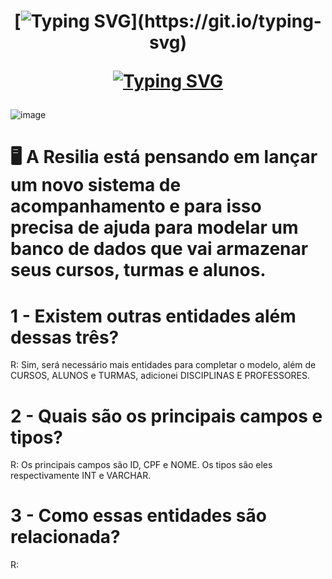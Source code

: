 <h1 align="center">

[![Typing SVG](https://readme-typing-svg.demolab.com?font=Fira+Code&weight=600&pause=1000&color=EBE800&background=FFFFFF00&center=true&vCenter=true&width=435&lines=Projeto+SISTEMA+RESILIA!)](https://git.io/typing-svg)

[![Typing SVG](https://readme-typing-svg.demolab.com?font=Fira+Code&weight=600&pause=1000&color=000000&background=FFFFFF&center=true&vCenter=true&width=435&lines=%23ConfiaNoProcesso)](https://git.io/typing-svg)



</h1>



![image](https://user-images.githubusercontent.com/112822398/213485764-14aef76f-184c-437d-a690-f7fdb2a76382.png)




# :desktop_computer: A Resilia está pensando em lançar um novo sistema de acompanhamento e para isso precisa de ajuda para modelar um banco de dados que vai armazenar seus cursos, turmas e alunos.

# 1 - Existem outras entidades além dessas três?
R: Sim, será necessário mais entidades  para completar o modelo, além de CURSOS,   ALUNOS e TURMAS, adicionei DISCIPLINAS E PROFESSORES.

# 2 - Quais são os principais campos e tipos?

R:  Os principais campos são ID, CPF e NOME.  Os tipos são eles respectivamente  INT e VARCHAR. 

# 3 - Como essas entidades são relacionada? 

R:  
